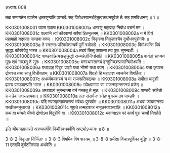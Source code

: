 अध्यायः 008

तदा समागतेन व्यासेन धृतराष्ट्रम्प्रति पाण्डवैः सह विरोधस्यानर्थहेतुत्वकथनपूर्वकं तैः सह शमविधानम् ॥ 1 ॥

KK0301008001	व्यास उवाच 
KK0301008001a	धतराष्ट्र महाप्राज्ञ निबोध वचनं मम ।
KK0301008001c	वक्ष्यामि त्वां कौरवाणां सर्वेषां हितमुत्तमम् ॥
KK0301008002a	न मे प्रियं महाबाहो यद्गताः पाण्डवा वनम् ।
KK0301008002c	निकृत्त्या निकृताश्चैव दुर्योधनपुरोगमैः ॥
KK0301008003a	ते स्मरन्तः परिक्लेशान्वर्षे पूर्णे त्रयोदशे ।
KK0301008003c	विमोक्ष्यन्ति विषं क्रुद्धाः कौरवेयेषु भारत ॥
KK0301008004a	तदयं किन्नु पापात्मा तव पुत्रः सुमन्दधीः ।
KK0301008004c	पाण्डवान्नित्यसङ्क्रुद्धो राज्यहेतोर्जिघांसति ॥
KK0301008005a	वार्यतां साध्वयं मूढः शमं गच्छतु ते सुतः ।
KK0301008005c	वनस्थांस्तानयं हन्तुमिच्छन्प्राणान्विमोक्ष्यति ॥
KK0301008006a	यथाऽऽह विदुरः प्राज्ञो यथा भीष्मो यथा वयम् ।
KK0301008006c	यथा कृपश्च द्रोणश्च तथा साधु विधीयताम् ॥
KK0301008007a	विग्रहो हि महाप्राज्ञ स्वजनेन विगर्हितः ।
KK0301008007c	अधर्म्यमयशस्यं च मा राजन्प्रतिपद्यथाः ॥
KK0301008008a	समीक्षा यादृशी ह्यस्य पाण्डवान्प्रति भारत ।
KK0301008008c	उपेक्ष्यमाणा सा राजन्महान्तमनयं व्रजेत् ॥
KK0301008009a	अथवाऽयं सुमन्दात्मा वनं गच्छतु ते सुतः ।
KK0301008009c	पाण्डवैः सहितो राजन्नेक एवासहायवान् ॥
KK0301008010a	ततः संसर्गजः स्नेहः पुत्रस्य तव पाण्डवैः ।
KK0301008010c	यदि स्यात्कृतकृत्यस्त्वं भवेथाः पुरषर्षभ ॥
KK0301008011a	अथवा जायमानस्य यच्छीलमनुजायते ।
KK0301008011c	श्रूयते तन्महाराज नामृतस्यापसर्पति ॥
KK0301008012a	कथं वा मन्यते भीष्मो द्रोणोऽथ विदुरोपि वा ।
KK0301008012c	भवान्वाऽत्र परं कार्यं पुरा चार्थो निवर्तते ॥

इति श्रीमन्महाभारते अरण्यपर्वणि किर्मीरवधपर्वणि अष्टमोऽध्यायः ॥ 8 ॥

3-8-2 निकृताः निर्जिताः ॥ 3-8-3 विषमिव विषं शस्त्रम् ॥ 3-8-8 समीक्षा विचारपूर्विका बुद्धिः ॥ 3-8-11 एतदपि दुर्घटमित्याह अथवेति ॥
